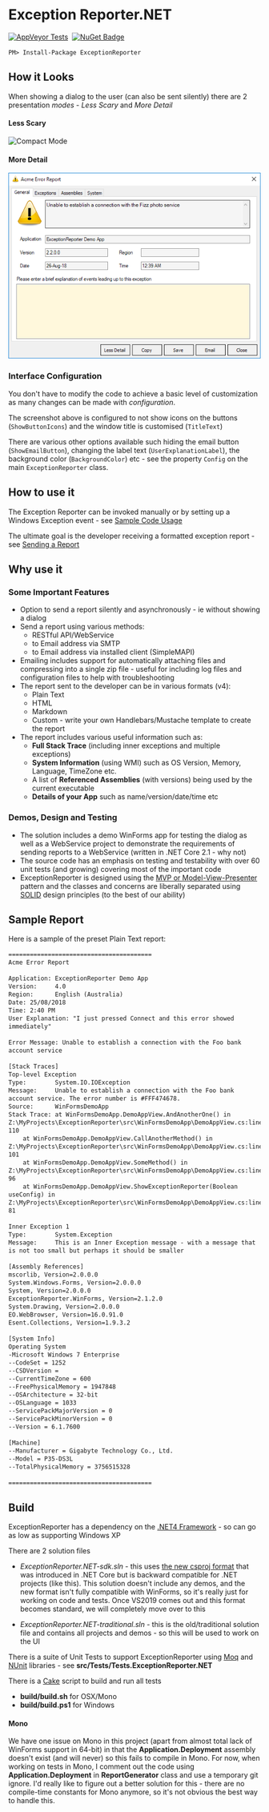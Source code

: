 # Exception Reporter.NET

[![AppVeyor Tests](https://ci.appveyor.com/api/projects/status/e2b3sruf4fpmcohm?svg=true)](https://ci.appveyor.com/project/pandawood/exceptionreporter-net/build/tests)
&nbsp;[![NuGet Badge](https://buildstats.info/nuget/ExceptionReporter)](https://www.nuget.org/packages/ExceptionReporter/)

```
PM> Install-Package ExceptionReporter
```

## How it Looks

When showing a dialog to the user (can also be sent silently) there are
 2 presentation *modes* - *Less Scary* and *More Detail*

#### **Less Scary**
![Compact Mode](images/er2-less-detail.png)

#### **More Detail**
![More Detail Mode](images/er-customized.png)

### Interface Configuration
You don't have to modify the code to achieve a basic level of customization as many changes can be made with *configuration*. 

The screenshot above is configured to not show icons on the buttons 
(`ShowButtonIcons`) and the window title is customised (`TitleText`)

There are various other options available such hiding the email button (`ShowEmailButton`), changing
 the label text (`UserExplanationLabel`), the background color (`BackgroundColor`) 
 etc - see the property  `Config` on the main `ExceptionReporter` class.

## How to use it

The Exception Reporter can be invoked manually or by setting up a Windows 
Exception event - 
see [Sample Code Usage](https://github.com/PandaWood/Exception-Reporter/wiki/Sample-Usage)

The ultimate goal is the developer receiving a formatted exception report - see
[Sending a Report](https://github.com/PandaWood/Exception-Reporter/wiki/Sending-a-Report)

## Why use it
### Some Important Features

- Option to send a report silently and asynchronously - ie without showing a dialog
- Send a report using various methods:
  - RESTful API/WebService
  - to Email address via SMTP 
  - to Email address via installed client (SimpleMAPI)
 - Emailing includes support for automatically attaching files and compressing 
 into a single zip file - useful for including log files and configuration files to help with troubleshooting
- The report sent to the developer can be in various formats (v4):
  - Plain Text 
  - HTML
  - Markdown
  - Custom - write your own Handlebars/Mustache template to create the report
- The report includes various useful information such as:
  - **Full Stack Trace** (including inner exceptions and multiple exceptions)
  - **System Information** (using WMI) such as OS Version, Memory, Language, TimeZone etc. 
  - A list of **Referenced Assemblies** (with versions) being used by the current executable
  - **Details of your App** such as name/version/date/time etc

### Demos, Design and Testing
- The solution includes a demo WinForms app for testing the dialog as well as a WebService project to demonstrate the requirements of sending reports to a WebService (written in .NET Core 2.1 - why not)
- The source code has an emphasis on testing and testability with over 60 unit tests (and growing) covering most of the important code
- ExceptionReporter is designed using the [MVP or Model-View-Presenter](https://medium.com/@prajvalprabhakar/mvp-vs-mvvm-93657494106b) pattern and the classes and concerns are liberally separated using [SOLID](https://stackify.com/solid-design-principles/) design principles (to the best of our ability)

## Sample Report

Here is a sample of the preset Plain Text report:

```text
========================================
Acme Error Report

Application: ExceptionReporter Demo App
Version:     4.0
Region:      English (Australia)
Date: 25/08/2018
Time: 2:40 PM
User Explanation: "I just pressed Connect and this error showed immediately"

Error Message: Unable to establish a connection with the Foo bank account service
 
[Stack Traces]
Top-level Exception
Type:        System.IO.IOException
Message:     Unable to establish a connection with the Foo bank account service. The error number is #FFF474678.
Source:      WinFormsDemoApp
Stack Trace: at WinFormsDemoApp.DemoAppView.AndAnotherOne() in Z:\MyProjects\ExceptionReporter\src\WinFormsDemoApp\DemoAppView.cs:line 110
    at WinFormsDemoApp.DemoAppView.CallAnotherMethod() in Z:\MyProjects\ExceptionReporter\src\WinFormsDemoApp\DemoAppView.cs:line 101
    at WinFormsDemoApp.DemoAppView.SomeMethod() in Z:\MyProjects\ExceptionReporter\src\WinFormsDemoApp\DemoAppView.cs:line 96
    at WinFormsDemoApp.DemoAppView.ShowExceptionReporter(Boolean useConfig) in Z:\MyProjects\ExceptionReporter\src\WinFormsDemoApp\DemoAppView.cs:line 81

Inner Exception 1
Type:        System.Exception
Message:     This is an Inner Exception message - with a message that is not too small but perhaps it should be smaller

[Assembly References] 
mscorlib, Version=2.0.0.0
System.Windows.Forms, Version=2.0.0.0
System, Version=2.0.0.0
ExceptionReporter.WinForms, Version=2.1.2.0
System.Drawing, Version=2.0.0.0
EO.WebBrowser, Version=16.0.91.0
Esent.Collections, Version=1.9.3.2

[System Info]
Operating System
-Microsoft Windows 7 Enterprise
--CodeSet = 1252
--CSDVersion =
--CurrentTimeZone = 600
--FreePhysicalMemory = 1947848
--OSArchitecture = 32-bit
--OSLanguage = 1033
--ServicePackMajorVersion = 0
--ServicePackMinorVersion = 0
--Version = 6.1.7600

[Machine]
--Manufacturer = Gigabyte Technology Co., Ltd.
--Model = P35-DS3L
--TotalPhysicalMemory = 3756515328

========================================
```

## Build 
ExceptionReporter has a dependency on the [.NET4 Framework](https://en.wikipedia.org/wiki/.NET_Framework_version_history#.NET_Framework_4) - so can go as low as supporting Windows XP

There are 2 solution files
- *ExceptionReporter.NET-sdk.sln* - this uses [the new csproj format](https://docs.microsoft.com/en-us/dotnet/core/tools/csproj) that was introduced in .NET Core but is backward compatible for .NET projects (like this). This solution doesn't include any demos, and the new format isn't fully compatible with WinForms, so it's really just for working on code and tests. Once VS2019 comes out and this format becomes standard, we will completely move over to this

- *ExceptionReporter.NET-traditional.sln* - this is the old/traditional solution file and contains all projects and demos - so this will be used to work on the UI

There is a suite of Unit Tests to support ExceptionReporter using [Moq](https://github.com/Moq/moq4/wiki/Quickstart) and [NUnit](https://nunit.org/) libraries - see **src/Tests/Tests.ExceptionReporter.NET**

There is a [Cake](https://cakebuild.net) script to build and run all tests
- **build/build.sh** for OSX/Mono
- **build/build.ps1** for Windows

#### Mono 
We have one issue on Mono in this project (apart from almost total lack of WinForms support in 64-bit) in that the **Application.Deployment** assembly doesn't exist (and will never) so this fails to compile in Mono. For now, when working on tests in Mono, I comment out the code using **Application.Deployment** in **ReportGenerator** class and use a temporary git ignore. I'd really like to figure out a better solution for this - there are no compile-time constants for Mono anymore, so it's not obvious the best way to handle this.
